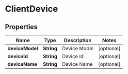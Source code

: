 
# ClientDevice

## Properties
Name | Type | Description | Notes
------------ | ------------- | ------------- | -------------
**deviceModel** | **String** | Device Model |  [optional]
**deviceId** | **String** | Device Id |  [optional]
**deviceName** | **String** | Device Name |  [optional]



